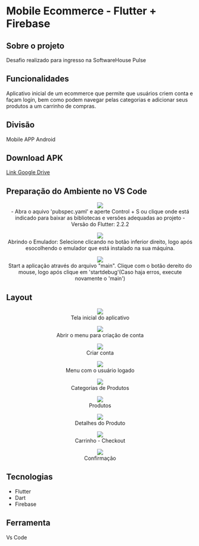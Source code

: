 # Mobile Ecommerce - Flutter + Firebase

## Sobre o projeto
Desafio realizado para ingresso na SoftwareHouse Pulse


## Funcionalidades
Aplicativo inicial de um ecommerce que permite que usuários criem conta e façam login, bem como podem navegar pelas categorias e adicionar seus produtos a um carrinho de compras.

## Divisão
Mobile APP Android

## Download APK
[Link Google Drive](https://pages.github.com/)


## Preparação do Ambiente no VS Code
<div align='center'>
  <img src="https://user-images.githubusercontent.com/56076117/129591213-c23dc83d-9bbd-4546-88b8-0483d74bbcbf.JPG"/>
 
  </div>
  <div align="center">
   - Abra o aquivo 'pubspec.yaml' e aperte Control + S ou clique onde está indicado para baixar as bibliotecas e versões adequadas ao projeto
   - Versão do Flutter: 2.2.2
  
  </div>
  
  <p>
  </p>
  
  
  
  
  <div align='center'>
  <img src="https://user-images.githubusercontent.com/56076117/129591216-d312e66b-05b3-4047-9c56-2942ffc8f211.jpg"/>
 
  </div>
  <div align="center">
   Abrindo o Emulador: Selecione clicando no botão inferior direito, logo após esocolhendo o emulador que está instalado na sua máquina.
  </div>
  
  <p>
  </p>
  
  
  
  
  
  <div align='center'>
  <img src="https://user-images.githubusercontent.com/56076117/129591207-c71606e6-e2b2-4cc2-b1ca-fb20c879d9aa.jpg"/>
 
  </div>
  <div align="center">
   Start a aplicação através do arquivo "main". Clique com o botão dereito do mouse, logo após clique em 'startdebug'(Caso haja erros, execute novamente o 'main')
  
  </div>
  
  <p>
  </p>

## Layout

<div align='center'>
  <img src="https://user-images.githubusercontent.com/56076117/129585999-e016f213-c7c8-47d4-8d9b-501794ce74ba.JPG"/>
 
  </div>
  <div align="center">
   Tela inicial do aplicativo
  </div>
  
  <p>
  </p>
  
  
  <div align='center'>
  <img src="https://user-images.githubusercontent.com/56076117/129586939-1ea46617-30f4-45a0-8e37-63835354d4e2.JPG"/>
 
  </div>
  <div align="center">
   Abrir o menu para criação de conta
  </div>
  
  <p>
  </p>
  
  <div align='center'>
  <img src="https://user-images.githubusercontent.com/56076117/129586142-64d464c8-cc99-4299-af73-9f40e97b9061.JPG"/>
 
  </div>
  <div align="center">
   Criar conta
  </div>
  
  <p>
  </p>
  
  <div align='center'>
  <img src="https://user-images.githubusercontent.com/56076117/129585996-3c26c3ed-687f-4e4e-9a8f-8d1c205e3077.JPG"/>
 
  </div>
  <div align="center">
   Menu com o usuário logado
  </div>
  
  <p>
  </p>
  
  <div align='center'>
  <img src="https://user-images.githubusercontent.com/56076117/129585994-1733e307-2ebc-4771-aba5-288ff23f3fbb.JPG"/>
 
  </div>
  <div align="center">
   Categorias de Produtos
  </div>
  
  <p>
  </p>
  
  <div align='center'>
  <img src="https://user-images.githubusercontent.com/56076117/129585991-fa5d1d4b-08ff-40b5-ac19-72579a958ba4.JPG"/>
 
  </div>
  <div align="center">
  Produtos
  </div>
  
  <p>
  </p>
  
  
  <div align='center'>
  <img src="https://user-images.githubusercontent.com/56076117/129585989-651456fa-26ed-4f58-a81f-2fbf22b69532.JPG"/>
 
  </div>
  <div align="center">
   Detalhes do Produto
  </div>
  <p>
  </p>
  
  
<div align='center'>
  <img src="https://user-images.githubusercontent.com/56076117/129585940-2ab9cd45-b6ca-4a22-a272-fc379c950689.JPG"/>
 
  </div>
  <div align="center">
   Carrinho - Checkout
  </div>
  

  <p>
  </p>
  
  <div align='center'>
  <img src="https://user-images.githubusercontent.com/56076117/129587805-92fd6f46-7810-4995-8c4a-5deb9c1f40ad.JPG"/>
 
  </div>
  <div align="center">
   Confirmação
  </div>
  <p>
  </p>
  
## Tecnologias

<ul>
  <li>Flutter</li>
  <li>Dart</li>
  <li>Firebase</li>
</ul>

## Ferramenta

Vs Code
